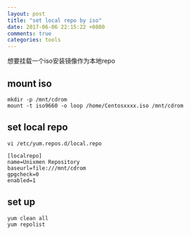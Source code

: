 ```yaml
---
layout: post
title: "set local repo by iso"
date: 2017-06-06 22:15:22 +0800
comments: true
categories: tools
---
```


想要挂载一个iso安装镜像作为本地repo

## mount iso

    mkdir -p /mnt/cdrom
    mount -t iso9660 -o loop /home/Centosxxxx.iso /mnt/cdrom

## set local repo

    vi /etc/yum.repos.d/local.repo

    [localrepo]
    name=Unixmen Repository
    baseurl=file:///mnt/cdrom
    gpgcheck=0
    enabled=1

## set up

    yum clean all
    yum repolist
